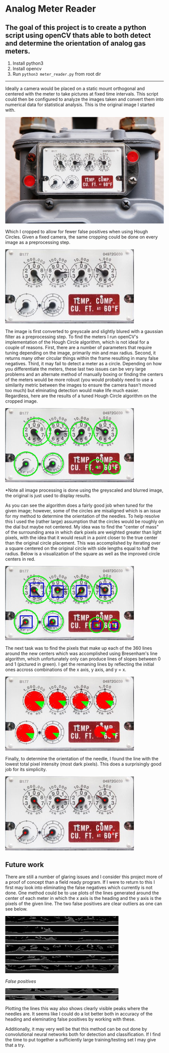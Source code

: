 # Analog Meter Reader

The goal of this project is to create a python script using openCV thats able to both detect and determine the orientation of analog gas meters.
 ---
 1. Install python3
 2. Install opencv
 2. Run `python3 meter_reader.py` from root dir
 ---
 
 Ideally a camera would be placed on a static mount orthogonal and centered with the meter to take pictures at fixed time intervals. This script could then be configured to analyze the images taken and convert them into numerical data for statistical analysis. This is the original image I started with.
 
![original meter image](readme-images/meter.jpg)
 
 Which I cropped to allow for fewer false positives when using Hough Circles. Given a fixed camera, the same cropping could be done on every image as a preprocessing step.
 
 ![original meter image](meter_cropped.jpeg)
 
 The image is first converted to greyscale and slightly blured with a gaussian filter as a preprocessing step. To find the meters I run openCV's implementation of the Hough Circle algorithm, which is not ideal for a couple of reasons. First, there are a number of parameters that require tuning depending on the image, primarily min and max radius. Second, it returns many other circular things within the frame resulting in many false negatives. Third, it may fail to detect a meter as a circle. Depending on how you differentiate the meters, these last two issues can be very large problems and an alternate method of manually boxing or finding the centers of the meters would be more robust (you would probably need to use a similarity metric between the images to ensure the camera hasn't moved too much) but elminating detection would make life much easier. Regardless, here are the results of a tuned Hough Circle algorithm on the cropped image. 
 
 ![original meter image](readme-images/houghCircles.jpg)
 
 *Note all image processing is done using the greyscaled and blurred image, the original is just used to display results. 
 
 As you can see the algorithm does a fairly good job when tuned for the given image; however, some of the circles are misaligned which is an issue for my method to determine the orientation of the needles. To help resolve this I used the (rather large) assumption that the circles would be roughly on the dial but maybe not centered. My idea was to find the "center of mass" of the surrounding area in which dark pixels are weighted greater than light pixels, with the idea that it would result in a point closer to the true center than the original circle placement. This was accomplished by iterating over a square centered on the original circle with side lengths equal to half the radius. Below is a visualization of the square as well as the improved circle centers in red.
 
  ![original meter image](readme-images/com.jpg)
  
  The next task was to find the pixels that make up each of the 360 lines around the new centers which was accomplished using Bresenham's line algorithm, which unfortunately only can produce lines of slopes between 0 and 1 (pictured in green). I get the remaning lines by reflecting the initial ones accross combinations of the x axis, y axis, and y = x.
  
  ![original meter image](readme-images/lines.jpg)
  
  Finally, to determine the orientation of the needle, I found the line with the lowest total pixel intensity (most dark pixels). This does a surprisingly good job for its simplicity.
  
  ![original meter image](readme-images/best_line.jpg)
  
  ## Future work
  
  There are still a number of glaring issues and I consider this project more of a proof of concept than a field ready program. If I were to return to this I first may look into eliminating the false negatives which currently is not done. One method could be to use plots of the lines generated around the center of each meter in which the x axis is the heading and the y axis is the pixels of the given line. The two false positives are clear outliers as one can see below.
  
  ![original meter image](readme-images/plottedLines-0.jpg)
  ![original meter image](readme-images/plottedLines-1.jpg)
  ![original meter image](readme-images/plottedLines-2.jpg)
  ![original meter image](readme-images/plottedLines-3.jpg)
  ![original meter image](readme-images/plottedLines-4.jpg)
  ![original meter image](readme-images/plottedLines-5.jpg)
  
  *False positives*
  
  ![original meter image](readme-images/plottedLines-6.jpg)
  ![original meter image](readme-images/plottedLines-7.jpg)

Plotting the lines this way also shows clearly visible peaks where the needles are. It seems like I could do a lot better both in accuracy of the heading and eleminating false positives by working with these.

Additionally, it may very well be that this method can be out done by convolutional neural networks both for detection and classification. If I find the time to put together a sufficiently large training/testing set I may give that a try.
